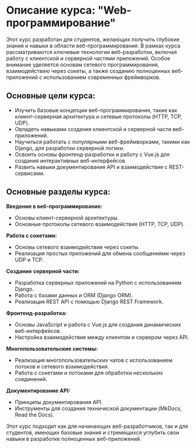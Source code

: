 # Описание курса: **"Web-программирование"**

Этот курс разработан для студентов, желающих получить глубокие знания и навыки в области веб-программирования. В рамках курса рассматриваются ключевые технологии веб-разработки, включая работу с клиентской и серверной частями приложений. Особое внимание уделяется основам сетевого программирования, взаимодействию через сокеты, а также созданию полноценных веб-приложений с использованием современных фреймворков.

## Основные цели курса:

- Изучить базовые концепции веб-программирования, такие как клиент-серверная архитектура и сетевые протоколы (HTTP, TCP, UDP).
- Овладеть навыками создания клиентской и серверной части веб-приложений.
- Научиться работать с популярными веб-фреймворками, такими как Django, для разработки серверной логики.
- Освоить основы фронтенд-разработки и работу с Vue.js для создания интерактивных веб-интерфейсов.
- Развить навыки документирования API и взаимодействия с REST-сервисами.

## Основные разделы курса:


**Введение в веб-программирование:**

- Основы клиент-серверной архитектуры.
- Основные протоколы сетевого взаимодействия (HTTP, TCP, UDP).


**Работа с сокетами:**

   - Основы сетевого взаимодействия через сокеты.
   - Реализация простых приложений для обмена сообщениями через UDP и TCP.


**Создание серверной части:**

   - Разработка серверных приложений на Python с использованием Django.
   - Работа с базами данных и ORM (Django ORM).
   - Реализация REST API с помощью Django REST Framework.


**Фронтенд-разработка:**

   - Основы JavaScript и работа с Vue.js для создания динамических веб-интерфейсов.
   - Настройка взаимодействия между клиентом и сервером через API.


**Многопользовательские системы:**

   - Реализация многопользовательских чатов с использованием потоков и сетевого взаимодействия.
   - Работа с сокетами и потоками для обработки нескольких соединений.


**Документирование API:**

   - Принципы документирования API.
   - Инструменты для создания технической документации (MkDocs, Read the Docs).


Этот курс подходит как для начинающих веб-разработчиков, так и для студентов, имеющих базовые знания и стремящихся углубить свои навыки в разработке полноценных веб-приложений.
